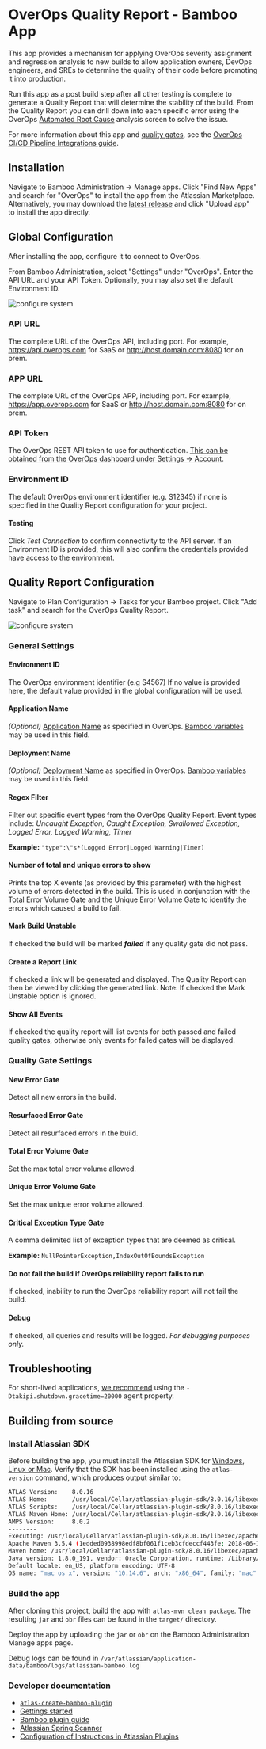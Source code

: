 # OverOps Quality Report - Bamboo App

This app provides a mechanism for applying OverOps severity assignment and regression analysis to new builds to allow application owners, DevOps engineers, and SREs to determine the quality of their code before promoting it into production.

Run this app as a post build step after all other testing is complete to generate a Quality Report that will determine the stability of the build. From the Quality Report you can drill down into each specific error using the OverOps [Automated Root Cause](https://doc.overops.com/docs/automated-root-cause-arc) analysis screen to solve the issue.

For more information about this app and [quality gates](https://doc.overops.com/docs/overops-quality-gates), see the [OverOps CI/CD Pipeline Integrations guide](https://doc.overops.com/docs/cicd-pipeline).

## Installation

Navigate to Bamboo Administration &rarr; Manage apps. Click "Find New Apps" and search for "OverOps" to install the app from the Atlassian Marketplace. Alternatively, you may download the [latest release](https://github.com/takipi/bamboo-overops-plugin/releases) and click "Upload app" to install the app directly.

## Global Configuration

After installing the app, configure it to connect to OverOps.

From Bamboo Administration, select "Settings" under "OverOps". Enter the API URL and your API Token. Optionally, you may also set the default Environment ID.

![configure system](readme/config.png)

### API URL

The complete URL of the OverOps API, including port. For example, https://api.overops.com for SaaS or http://host.domain.com:8080 for on prem.

### APP URL

The complete URL of the OverOps APP, including port. For example, https://app.overops.com for SaaS or http://host.domain.com:8080 for on prem.

### API Token

The OverOps REST API token to use for authentication. [This can be obtained from the OverOps dashboard under Settings &rarr; Account](https://doc.overops.com/docs/api-token).

### Environment ID

The default OverOps environment identifier (e.g. S12345) if none is specified in the Quality Report configuration for your project.

#### Testing

Click *Test Connection* to confirm connectivity to the API server. If an Environment ID is provided, this will also confirm the credentials provided have access to the environment.

## Quality Report Configuration

Navigate to Plan Configuration &rarr; Tasks for your Bamboo project. Click "Add task" and search for the OverOps Quality Report.

![configure system](readme/step.png)

### General Settings

#### Environment ID

The OverOps environment identifier (e.g S4567) If no value is provided here, the default value provided in the global configuration will be used.

#### Application Name

*(Optional)* [Application Name](https://doc.overops.com/docs/naming-your-application-server-deployment) as specified in OverOps. [Bamboo variables](https://confluence.atlassian.com/bamboo/bamboo-variables-289277087.html) may be used in this field.

#### Deployment Name

*(Optional)* [Deployment Name](https://doc.overops.com/docs/naming-your-application-server-deployment) as specified in OverOps. [Bamboo variables](https://confluence.atlassian.com/bamboo/bamboo-variables-289277087.html) may be used in this field.

#### Regex Filter

Filter out specific event types from the OverOps Quality Report. Event types include: *Uncaught Exception, Caught Exception, Swallowed Exception, Logged Error, Logged Warning, Timer*

**Example:** ```"type":\"s*(Logged Error|Logged Warning|Timer)```

#### Number of total and unique errors to show

Prints the top X events (as provided by this parameter) with the highest volume of errors detected in the build. This is used in conjunction with the Total Error Volume Gate and the Unique Error Volume Gate to identify the errors which caused a build to fail.

#### Mark Build Unstable

If checked the build will be marked ***failed*** if any quality gate did not pass.

#### Create a Report Link

If checked a link will be generated and displayed. The Quality Report can then be viewed by clicking the generated link. Note: If checked the Mark Unstable option is ignored.

#### Show All Events

If checked the quality report will list events for both passed and failed quality gates, otherwise only events for failed gates will be displayed.

### Quality Gate Settings

#### New Error Gate

Detect all new errors in the build.

#### Resurfaced Error Gate

Detect all resurfaced errors in the build.

#### Total Error Volume Gate

Set the max total error volume allowed.

#### Unique Error Volume Gate

Set the max unique error volume allowed.

#### Critical Exception Type Gate

A comma delimited list of exception types that are deemed as critical.

**Example:** `NullPointerException,IndexOutOfBoundsException`

#### Do not fail the build if OverOps reliability report fails to run

If checked, inability to run the OverOps reliability report will not fail the build.

#### Debug

If checked, all queries and results will be logged. *For debugging purposes only.*

## Troubleshooting

For short-lived applications, [we recommend](https://support.overops.com/hc/en-us/articles/360041054474-Best-Practice-Short-lived-application-considerations) using the ```-Dtakipi.shutdown.gracetime=20000``` agent property.

## Building from source

### Install Atlassian SDK

Before building the app, you must install the Atlassian SDK for [Windows](https://developer.atlassian.com/server/framework/atlassian-sdk/install-the-atlassian-sdk-on-a-windows-system/), [Linux or Mac](https://developer.atlassian.com/server/framework/atlassian-sdk/install-the-atlassian-sdk-on-a-linux-or-mac-system/). Verify that the SDK has been installed using the `atlas-version` command, which produces output similar to:

```sh
ATLAS Version:    8.0.16
ATLAS Home:       /usr/local/Cellar/atlassian-plugin-sdk/8.0.16/libexec
ATLAS Scripts:    /usr/local/Cellar/atlassian-plugin-sdk/8.0.16/libexec/bin
ATLAS Maven Home: /usr/local/Cellar/atlassian-plugin-sdk/8.0.16/libexec/apache-maven-3.5.4
AMPS Version:     8.0.2
--------
Executing: /usr/local/Cellar/atlassian-plugin-sdk/8.0.16/libexec/apache-maven-3.5.4/bin/mvn --version -gs /usr/local/Cellar/atlassian-plugin-sdk/8.0.16/libexec/apache-maven-3.5.4/conf/settings.xml
Apache Maven 3.5.4 (1edded0938998edf8bf061f1ceb3cfdeccf443fe; 2018-06-17T12:33:14-06:00)
Maven home: /usr/local/Cellar/atlassian-plugin-sdk/8.0.16/libexec/apache-maven-3.5.4
Java version: 1.8.0_191, vendor: Oracle Corporation, runtime: /Library/Java/JavaVirtualMachines/jdk1.8.0_191.jdk/Contents/Home/jre
Default locale: en_US, platform encoding: UTF-8
OS name: "mac os x", version: "10.14.6", arch: "x86_64", family: "mac"
```

### Build the app

After cloning this project, build the app with `atlas-mvn clean package`. The resulting `jar` and `obr` files can be found in the `target/` directory.

Deploy the app by uploading the `jar` or `obr` on the Bamboo Administration Manage apps page.

Debug logs can be found in `/var/atlassian/application-data/bamboo/logs/atlassian-bamboo.log`

### Developer documentation

* [`atlas-create-bamboo-plugin`](https://developer.atlassian.com/server/framework/atlassian-sdk/atlas-create-bamboo-plugin/)
* [Gettings started](https://developer.atlassian.com/server/bamboo/)
* [Bamboo plugin guide](https://developer.atlassian.com/server/bamboo/bamboo-plugin-guide/)
* [Atlassian Spring Scanner](https://bitbucket.org/atlassian/atlassian-spring-scanner/src/1.2.x/README.md?at=1.2.x&fileviewer=file-view-default)
* [Configuration of Instructions in Atlassian Plugins](https://developer.atlassian.com/server/framework/atlassian-sdk/configuration-of-instructions-in-atlassian-plugins/)
